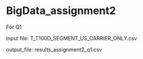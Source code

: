 # BigData_assignment2

For Q1

input file: T_T100D_SEGMENT_US_CARRIER_ONLY.csv

output_file: results_assignment2_q1.csv
